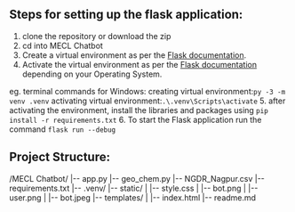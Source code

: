 ## Steps for setting up the flask application:

1. clone the repository or download the zip
2. cd into MECL Chatbot
3. Create a virtual environment as per the [Flask documentation](https://flask.palletsprojects.com/en/3.0.x/installation/#create-an-environment).
4. Activate the virtual environment as per the [Flask documentation](https://flask.palletsprojects.com/en/3.0.x/installation/#activate-the-environment) depending on your Operating System.

eg. terminal commands for Windows:
creating virtual environment:`py -3 -m venv .venv`
activating virtual environment:`.\.venv\Scripts\activate`
5. after activating the environment, install the libraries and packages using `pip install -r requirements.txt`
6. To start the Flask application run the command `flask run --debug`


## Project Structure:

/MECL Chatbot/
|-- app.py
|-- geo_chem.py
|-- NGDR_Nagpur.csv
|-- requirements.txt
|-- .venv/
|-- static/
|   |-- style.css
|   |-- bot.png
|   |-- user.png
|   |-- bot.jpeg
|-- templates/
|   |-- index.html
|-- readme.md
